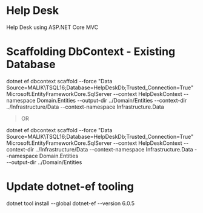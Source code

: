 # Help Desk
Help Desk using ASP.NET Core MVC

# Scaffolding DbContext - Existing Database
dotnet ef dbcontext scaffold --force "Data Source=MALIK\TSQL16;Database=HelpDeskDb;Trusted_Connection=True" Microsoft.EntityFrameworkCore.SqlServer --context HelpDeskContext --namespace Domain.Entities  --output-dir ../Domain/Entities --context-dir ../Infrastructure/Data --context-namespace Infrastructure.Data

> OR 

dotnet ef dbcontext scaffold 
--force 
"Data Source=MALIK\TSQL16;Database=HelpDeskDb;Trusted_Connection=True" 
Microsoft.EntityFrameworkCore.SqlServer 
--context HelpDeskContext 
--context-dir ../Infrastructure/Data 
--context-namespace Infrastructure.Data
--namespace Domain.Entities  
--output-dir ../Domain/Entities 

# Update dotnet-ef tooling
dotnet tool install --global dotnet-ef --version 6.0.5
